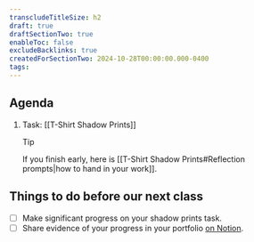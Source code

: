 ```yaml
---
transcludeTitleSize: h2
draft: true
draftSectionTwo: true
enableToc: false
excludeBacklinks: true
createdForSectionTwo: 2024-10-28T00:00:00.000-0400
tags:
---
```

## Agenda
1. Task: [[T-Shirt Shadow Prints]]
	> [!TIP]
	> 
	> If you finish early, here is [[T-Shirt Shadow Prints#Reflection prompts|how to hand in your work]].
## Things to do before our next class
- [ ] Make significant progress on your shadow prints task.
- [ ] Share evidence of your progress in your portfolio [on Notion](https://notion.so).